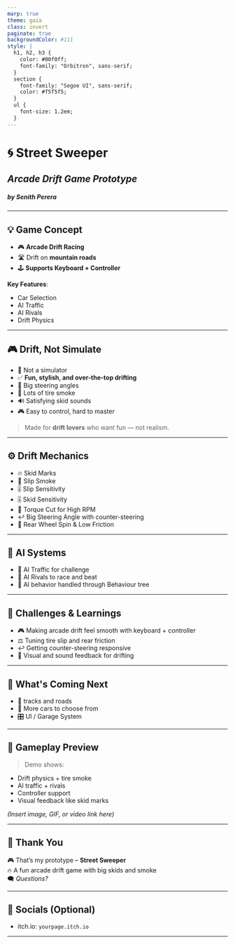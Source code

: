```yaml
---
marp: true
theme: gaia
class: invert
paginate: true
backgroundColor: #111
style: |
  h1, h2, h3 {
    color: #00f0ff;
    font-family: "Orbitron", sans-serif;
  }
  section {
    font-family: "Segoe UI", sans-serif;
    color: #f5f5f5;
  }
  ul {
    font-size: 1.2em;
  }
---
```


# 🌀 **Street Sweeper**  
## *Arcade Drift Game Prototype*  
##### by Senith Perera

---

## 💡 Game Concept

- 🎮 **Arcade Drift Racing**
- 🛣️ Drift on **mountain roads**
- 🕹️ **Supports Keyboard + Controller**

**Key Features**:
- Car Selection
- AI Traffic
- AI Rivals
- Drift Physics

---

## 🎮 Drift, Not Simulate

- 🚫 Not a simulator  
- ✅ **Fun, stylish, and over-the-top drifting**  
- 🔄 Big steering angles  
- 💨 Lots of tire smoke  
- 🔊 Satisfying skid sounds  
- 🎮 Easy to control, hard to master

> Made for **drift lovers** who want fun — not realism.

---

## ⚙️ Drift Mechanics

- 🔥 Skid Marks
- 💨 Slip Smoke
- 🎚️ Slip Sensitivity
- 🎚️ Skid Sensitivity
- 🚫 Torque Cut for High RPM
- ↩️ Big Steering Angle with counter-steering
- 🔄 Rear Wheel Spin & Low Friction

---

## 🤖 AI Systems

- 🚗 AI Traffic for challenge
- 🏁 AI Rivals to race and beat
- 🧠 AI behavior handled through Behaviour tree

---

## 🔧 Challenges & Learnings

- 🎮 Making arcade drift feel smooth with keyboard + controller  
- ⚖️ Tuning tire slip and rear friction  
- ↩️ Getting counter-steering responsive  
- 🛞 Visual and sound feedback for drifting

---

## 🚀 What's Coming Next

- 🧭 tracks and roads
- 🚗 More cars to choose from
- 🎛️ UI / Garage System

---

## 🎥 Gameplay Preview

> Demo shows:
- Drift physics + tire smoke
- AI traffic + rivals
- Controller support
- Visual feedback like skid marks

*(Insert image, GIF, or video link here)*

---

## 🙏 Thank You

🎮 That’s my prototype – **Street Sweeper**  
🔥 A fun arcade drift game with big skids and smoke  
🗨️ *Questions?*

---

## 🔗 Socials (Optional)

- itch.io: `yourpage.itch.io`

---
